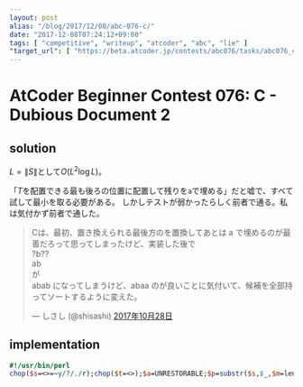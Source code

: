 ```yaml
---
layout: post
alias: "/blog/2017/12/08/abc-076-c/"
date: "2017-12-08T07:24:12+09:00"
tags: [ "competitive", "writeup", "atcoder", "abc", "lie" ]
"target_url": [ "https://beta.atcoder.jp/contests/abc076/tasks/abc076_c" ]
---
```


# AtCoder Beginner Contest 076: C - Dubious Document 2

## solution

$L = \|S\|$として$O(L^2 \log L)$。

「$T$を配置できる最も後ろの位置に配置して残りを`a`で埋める」だと嘘で、すべて試して最小を取る必要がある。
しかしテストが弱かったらしく前者で通る。私は気付かず前者で通した。

<blockquote class="twitter-tweet" data-lang="ja"><p lang="ja" dir="ltr">Cは、最初、置き換えられる最後方のを置換してあとは a で埋めるのが最善だろって思ってしまったけど、実装した後で<br>?b??<br>ab<br>が<br>abab になってしまうけど、abaa のが良いことに気付いて、候補を全部持ってソートするように変えた。</p>&mdash; しさし (@shisashi) <a href="https://twitter.com/shisashi/status/924273332454690817?ref_src=twsrc%5Etfw">2017年10月28日</a></blockquote>
<script async src="https://platform.twitter.com/widgets.js" charset="utf-8"></script>

## implementation

``` perl
#!/usr/bin/perl
chop($s=<>=~y/?/./r);chop($t=<>);$a=UNRESTORABLE;$p=substr($s,$_,$m=length$t),$t=~/^$p$/?$a=substr($s,0,$_).$t.substr($s,$_+$m):0for 0..length$s;print$a=~y/./a/r
```
